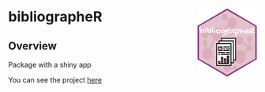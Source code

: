 # bibliographeR <img src='man/img/sticker_moyen.png' align="right" height="139" />


## Overview

Package with a shiny app

You can see the project [here](https://github.com/propan2one/BibliographeR)

